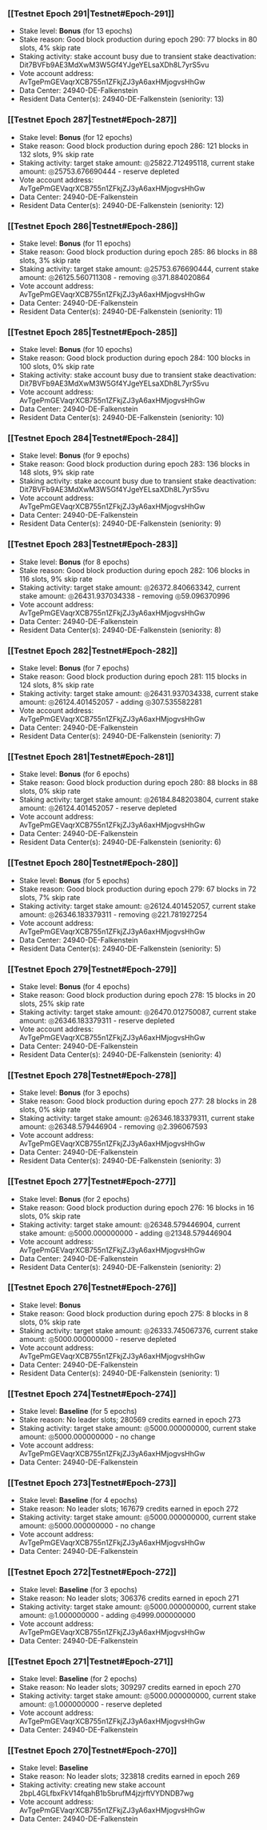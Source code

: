 ### [[Testnet Epoch 291|Testnet#Epoch-291]]
* Stake level: **Bonus** (for 13 epochs)
* Stake reason: Good block production during epoch 290: 77 blocks in 80 slots, 4% skip rate
* Staking activity: stake account busy due to transient stake deactivation: Dit7BVFb9AE3MdXwM3W5Gf4YJgeYELsaXDh8L7yrS5vu
* Vote account address: AvTgePmGEVaqrXCB755n1ZFkjZJ3yA6axHMjogvsHhGw
* Data Center: 24940-DE-Falkenstein
* Resident Data Center(s): 24940-DE-Falkenstein (seniority: 13)
### [[Testnet Epoch 287|Testnet#Epoch-287]]
* Stake level: **Bonus** (for 12 epochs)
* Stake reason: Good block production during epoch 286: 121 blocks in 132 slots, 9% skip rate
* Staking activity: target stake amount: ◎25822.712495118, current stake amount: ◎25753.676690444 - reserve depleted
* Vote account address: AvTgePmGEVaqrXCB755n1ZFkjZJ3yA6axHMjogvsHhGw
* Data Center: 24940-DE-Falkenstein
* Resident Data Center(s): 24940-DE-Falkenstein (seniority: 12)
### [[Testnet Epoch 286|Testnet#Epoch-286]]
* Stake level: **Bonus** (for 11 epochs)
* Stake reason: Good block production during epoch 285: 86 blocks in 88 slots, 3% skip rate
* Staking activity: target stake amount: ◎25753.676690444, current stake amount: ◎26125.560711308 - removing ◎371.884020864
* Vote account address: AvTgePmGEVaqrXCB755n1ZFkjZJ3yA6axHMjogvsHhGw
* Data Center: 24940-DE-Falkenstein
* Resident Data Center(s): 24940-DE-Falkenstein (seniority: 11)
### [[Testnet Epoch 285|Testnet#Epoch-285]]
* Stake level: **Bonus** (for 10 epochs)
* Stake reason: Good block production during epoch 284: 100 blocks in 100 slots, 0% skip rate
* Staking activity: stake account busy due to transient stake deactivation: Dit7BVFb9AE3MdXwM3W5Gf4YJgeYELsaXDh8L7yrS5vu
* Vote account address: AvTgePmGEVaqrXCB755n1ZFkjZJ3yA6axHMjogvsHhGw
* Data Center: 24940-DE-Falkenstein
* Resident Data Center(s): 24940-DE-Falkenstein (seniority: 10)
### [[Testnet Epoch 284|Testnet#Epoch-284]]
* Stake level: **Bonus** (for 9 epochs)
* Stake reason: Good block production during epoch 283: 136 blocks in 148 slots, 9% skip rate
* Staking activity: stake account busy due to transient stake deactivation: Dit7BVFb9AE3MdXwM3W5Gf4YJgeYELsaXDh8L7yrS5vu
* Vote account address: AvTgePmGEVaqrXCB755n1ZFkjZJ3yA6axHMjogvsHhGw
* Data Center: 24940-DE-Falkenstein
* Resident Data Center(s): 24940-DE-Falkenstein (seniority: 9)
### [[Testnet Epoch 283|Testnet#Epoch-283]]
* Stake level: **Bonus** (for 8 epochs)
* Stake reason: Good block production during epoch 282: 106 blocks in 116 slots, 9% skip rate
* Staking activity: target stake amount: ◎26372.840663342, current stake amount: ◎26431.937034338 - removing ◎59.096370996
* Vote account address: AvTgePmGEVaqrXCB755n1ZFkjZJ3yA6axHMjogvsHhGw
* Data Center: 24940-DE-Falkenstein
* Resident Data Center(s): 24940-DE-Falkenstein (seniority: 8)
### [[Testnet Epoch 282|Testnet#Epoch-282]]
* Stake level: **Bonus** (for 7 epochs)
* Stake reason: Good block production during epoch 281: 115 blocks in 124 slots, 8% skip rate
* Staking activity: target stake amount: ◎26431.937034338, current stake amount: ◎26124.401452057 - adding ◎307.535582281
* Vote account address: AvTgePmGEVaqrXCB755n1ZFkjZJ3yA6axHMjogvsHhGw
* Data Center: 24940-DE-Falkenstein
* Resident Data Center(s): 24940-DE-Falkenstein (seniority: 7)
### [[Testnet Epoch 281|Testnet#Epoch-281]]
* Stake level: **Bonus** (for 6 epochs)
* Stake reason: Good block production during epoch 280: 88 blocks in 88 slots, 0% skip rate
* Staking activity: target stake amount: ◎26184.848203804, current stake amount: ◎26124.401452057 - reserve depleted
* Vote account address: AvTgePmGEVaqrXCB755n1ZFkjZJ3yA6axHMjogvsHhGw
* Data Center: 24940-DE-Falkenstein
* Resident Data Center(s): 24940-DE-Falkenstein (seniority: 6)
### [[Testnet Epoch 280|Testnet#Epoch-280]]
* Stake level: **Bonus** (for 5 epochs)
* Stake reason: Good block production during epoch 279: 67 blocks in 72 slots, 7% skip rate
* Staking activity: target stake amount: ◎26124.401452057, current stake amount: ◎26346.183379311 - removing ◎221.781927254
* Vote account address: AvTgePmGEVaqrXCB755n1ZFkjZJ3yA6axHMjogvsHhGw
* Data Center: 24940-DE-Falkenstein
* Resident Data Center(s): 24940-DE-Falkenstein (seniority: 5)
### [[Testnet Epoch 279|Testnet#Epoch-279]]
* Stake level: **Bonus** (for 4 epochs)
* Stake reason: Good block production during epoch 278: 15 blocks in 20 slots, 25% skip rate
* Staking activity: target stake amount: ◎26470.012750087, current stake amount: ◎26346.183379311 - reserve depleted
* Vote account address: AvTgePmGEVaqrXCB755n1ZFkjZJ3yA6axHMjogvsHhGw
* Data Center: 24940-DE-Falkenstein
* Resident Data Center(s): 24940-DE-Falkenstein (seniority: 4)
### [[Testnet Epoch 278|Testnet#Epoch-278]]
* Stake level: **Bonus** (for 3 epochs)
* Stake reason: Good block production during epoch 277: 28 blocks in 28 slots, 0% skip rate
* Staking activity: target stake amount: ◎26346.183379311, current stake amount: ◎26348.579446904 - removing ◎2.396067593
* Vote account address: AvTgePmGEVaqrXCB755n1ZFkjZJ3yA6axHMjogvsHhGw
* Data Center: 24940-DE-Falkenstein
* Resident Data Center(s): 24940-DE-Falkenstein (seniority: 3)
### [[Testnet Epoch 277|Testnet#Epoch-277]]
* Stake level: **Bonus** (for 2 epochs)
* Stake reason: Good block production during epoch 276: 16 blocks in 16 slots, 0% skip rate
* Staking activity: target stake amount: ◎26348.579446904, current stake amount: ◎5000.000000000 - adding ◎21348.579446904
* Vote account address: AvTgePmGEVaqrXCB755n1ZFkjZJ3yA6axHMjogvsHhGw
* Data Center: 24940-DE-Falkenstein
* Resident Data Center(s): 24940-DE-Falkenstein (seniority: 2)
### [[Testnet Epoch 276|Testnet#Epoch-276]]
* Stake level: **Bonus**
* Stake reason: Good block production during epoch 275: 8 blocks in 8 slots, 0% skip rate
* Staking activity: target stake amount: ◎26333.745067376, current stake amount: ◎5000.000000000 - reserve depleted
* Vote account address: AvTgePmGEVaqrXCB755n1ZFkjZJ3yA6axHMjogvsHhGw
* Data Center: 24940-DE-Falkenstein
* Resident Data Center(s): 24940-DE-Falkenstein (seniority: 1)
### [[Testnet Epoch 274|Testnet#Epoch-274]]
* Stake level: **Baseline** (for 5 epochs)
* Stake reason: No leader slots; 280569 credits earned in epoch 273
* Staking activity: target stake amount: ◎5000.000000000, current stake amount: ◎5000.000000000 - no change
* Vote account address: AvTgePmGEVaqrXCB755n1ZFkjZJ3yA6axHMjogvsHhGw
* Data Center: 24940-DE-Falkenstein
### [[Testnet Epoch 273|Testnet#Epoch-273]]
* Stake level: **Baseline** (for 4 epochs)
* Stake reason: No leader slots; 167679 credits earned in epoch 272
* Staking activity: target stake amount: ◎5000.000000000, current stake amount: ◎5000.000000000 - no change
* Vote account address: AvTgePmGEVaqrXCB755n1ZFkjZJ3yA6axHMjogvsHhGw
* Data Center: 24940-DE-Falkenstein
### [[Testnet Epoch 272|Testnet#Epoch-272]]
* Stake level: **Baseline** (for 3 epochs)
* Stake reason: No leader slots; 306376 credits earned in epoch 271
* Staking activity: target stake amount: ◎5000.000000000, current stake amount: ◎1.000000000 - adding ◎4999.000000000
* Vote account address: AvTgePmGEVaqrXCB755n1ZFkjZJ3yA6axHMjogvsHhGw
* Data Center: 24940-DE-Falkenstein
### [[Testnet Epoch 271|Testnet#Epoch-271]]
* Stake level: **Baseline** (for 2 epochs)
* Stake reason: No leader slots; 309297 credits earned in epoch 270
* Staking activity: target stake amount: ◎5000.000000000, current stake amount: ◎1.000000000 - reserve depleted
* Vote account address: AvTgePmGEVaqrXCB755n1ZFkjZJ3yA6axHMjogvsHhGw
* Data Center: 24940-DE-Falkenstein
### [[Testnet Epoch 270|Testnet#Epoch-270]]
* Stake level: **Baseline**
* Stake reason: No leader slots; 323818 credits earned in epoch 269
* Staking activity: creating new stake account 2bpL4GLfbxFkV14fqahB1b5brufM4jzjrftVYDNDB7wg
* Vote account address: AvTgePmGEVaqrXCB755n1ZFkjZJ3yA6axHMjogvsHhGw
* Data Center: 24940-DE-Falkenstein